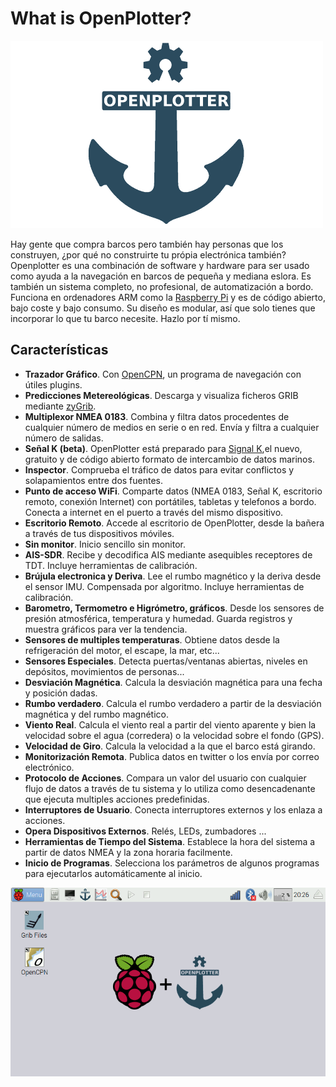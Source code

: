 # What is OpenPlotter?

![OpenPlotter logo](openplotter500x300.png)


Hay gente que compra barcos pero también hay personas que los construyen, ¿por qué no construirte tu própia electrónica también? Openplotter es una combinación de software y hardware para ser usado como ayuda a la navegación en barcos de pequeña y mediana eslora. Es también un sistema completo, no profesional, de automatización a bordo. Funciona en ordenadores ARM como la [Raspberry Pi](https://www.raspberrypi.org/) y es de código abierto, bajo coste y bajo consumo. Su diseño es modular, así que solo tienes que incorporar lo que tu barco necesite. Hazlo por tí mismo.


## Características

* **Trazador Gráfico**. Con [OpenCPN](http://opencpn.org), un programa de navegación con útiles plugins.
* **Predicciones Metereológicas**. Descarga y visualiza ficheros GRIB mediante [zyGrib](http://www.zygrib.org).
* **Multiplexor NMEA 0183**. Combina y filtra datos procedentes de cualquier número de medios en serie o en red.  Envía y filtra a cualquier número de salidas.
* **Señal K (beta)**. OpenPlotter está preparado para [Signal K](http://signalk.org/),el nuevo, gratuito y de código abierto formato de intercambio de datos marinos.
* **Inspector**. Comprueba el tráfico de datos para evitar conflictos y solapamientos entre dos fuentes.
* **Punto de acceso WiFi**. Comparte datos (NMEA 0183, Señal K, escritorio remoto, conexión Internet) con portátiles, tabletas y telefonos a bordo. Conecta a internet en el puerto a través del mismo dispositivo.
* **Escritorio Remoto**. Accede al escritorio de OpenPlotter, desde la bañera a través de tus dispositivos móviles.
* **Sin monitor**. Inicio sencillo sin monitor.
* **AIS-SDR**. Recibe y decodifica AIS mediante asequibles receptores de TDT. Incluye herramientas de calibración.
* **Brújula electronica y Deriva**. Lee el rumbo magnético y la deriva desde el sensor IMU. Compensada por algoritmo. Incluye herramientas de calibración.
* **Barometro, Termometro e Higrómetro, gráficos**. Desde los sensores de presión atmosférica, temperatura y humedad. Guarda registros y muestra gráficos para ver la tendencia.
* **Sensores de multiples temperaturas**. Obtiene datos desde la refrigeración del motor, el escape, la mar, etc...
* **Sensores Especiales**. Detecta puertas/ventanas abiertas, niveles en depósitos, movimientos de personas...
* **Desviación Magnética**. Calcula la desviación magnética para una fecha y posición dadas.
* **Rumbo verdadero**. Calcula el rumbo verdadero a partir de la desviación magnética y del rumbo magnético.
* **Viento Real**. Calcula el viento real a partir del viento aparente y bien la velocidad sobre el agua (corredera) o la velocidad sobre el fondo (GPS).
* **Velocidad de Giro**. Calcula la velocidad a la que el barco está girando.
* **Monitorización Remota**. Publica datos en twitter o los envía por correo electrónico.
* **Protocolo de Acciones**. Compara un valor del usuario con cualquier flujo de datos a través de tu sistema y lo utiliza como desencadenante que ejecuta multiples acciones predefinidas.
* **Interruptores de Usuario**. Conecta interruptores externos y los enlaza a acciones.
* **Opera Dispositivos Externos**. Relés, LEDs, zumbadores ...
* **Herramientas de Tiempo del Sistema**. Establece la hora del sistema a partir de datos NMEA y la zona horaria facilmente.
* **Inicio de Programas**. Selecciona los parámetros de algunos programas para ejecutarlos automáticamente al inicio.


![OpenPlotter desktop](openplotter.png)